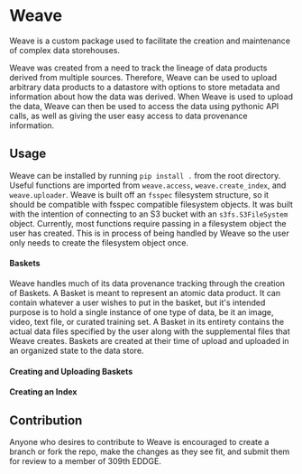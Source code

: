 # Weave

Weave is a custom package used to facilitate the creation and maintenance of complex data storehouses.

Weave was created from a need to track the lineage of data products derived from multiple sources. 
Therefore, Weave can be used to upload arbitrary data products to a datastore with options to store metadata and 
information about how the data was derived. When Weave is used to upload the data, Weave can then be used to access
the data using pythonic API calls, as well as giving the user easy access to data provenance information.

## Usage

Weave can be installed by running `pip install .` from the root directory. Useful functions are imported from
`weave.access`, `weave.create_index`, and `weave.uploader`. Weave is built off an `fsspec` filesystem structure, so it
should be compatible with fsspec compatible filesystem objects. It was built with the intention of connecting to
an S3 bucket with an `s3fs.S3FileSystem` object. Currently, most functions require passing in a filesystem object
the user has created. This is in process of being handled by Weave so the user only needs to create the filesystem
object once.


#### Baskets 

Weave handles much of its data provenance tracking through the creation of Baskets. A Basket is meant to
represent an atomic data product. It can contain whatever a user wishes to put in the basket, but it's
intended purpose is to hold a single instance of one type of data, be it an image, video, text file, or curated
training set. A Basket in its entirety contains the actual data files specified by the user along with the supplemental
files that Weave creates. Baskets are created at their time of upload and uploaded in an organized state to 
the data store.

#### Creating and Uploading Baskets

#### Creating an Index

## Contribution

Anyone who desires to contribute to Weave is encouraged to create a branch or fork the repo, make the changes as they see fit,
and submit them for review to a member of 309th EDDGE.
